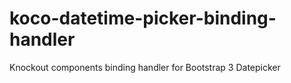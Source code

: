 # koco-datetime-picker-binding-handler
Knockout components binding handler for Bootstrap 3 Datepicker
